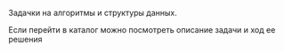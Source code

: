 Задачки на алгоритмы и структуры данных.

Если перейти в каталог можно посмотреть описание задачи и ход ее решения
